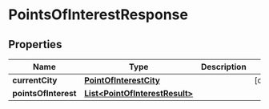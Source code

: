 
# PointsOfInterestResponse

## Properties
Name | Type | Description | Notes
------------ | ------------- | ------------- | -------------
**currentCity** | [**PointOfInterestCity**](PointOfInterestCity.md) |  |  [optional]
**pointsOfInterest** | [**List&lt;PointOfInterestResult&gt;**](PointOfInterestResult.md) |  | 



